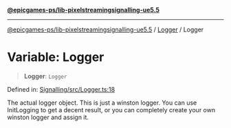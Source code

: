 [**@epicgames-ps/lib-pixelstreamingsignalling-ue5.5**](../../README.md)

***

[@epicgames-ps/lib-pixelstreamingsignalling-ue5.5](../../README.md) / [Logger](../README.md) / Logger

# Variable: Logger

> **Logger**: `Logger`

Defined in: [Signalling/src/Logger.ts:18](https://github.com/mcottontensor/PixelStreamingInfrastructure/blob/1c2e89b140492a0711bcb88268b18a037a27dc45/Signalling/src/Logger.ts#L18)

The actual logger object. This is just a winston logger.
You can use InitLogging to get a decent result, or you can
completely create your own winston logger and assign it.
